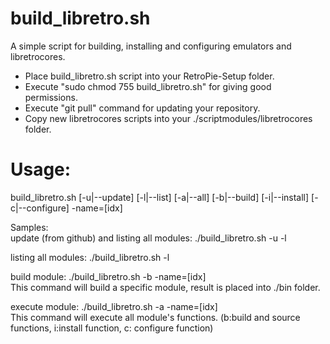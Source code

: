build_libretro.sh
=================
A simple script for building, installing and configuring emulators and libretrocores.

- Place build_libretro.sh script into your RetroPie-Setup folder. 
- Execute "sudo chmod 755 build_libretro.sh" for giving good permissions.
- Execute "git pull" command for updating your repository.
- Copy new libretrocores scripts into your ./scriptmodules/libretrocores folder.

Usage:
======
build_libretro.sh [-u|--update] [-l|--list] [-a|--all] [-b|--build] [-i|--install] [-c|--configure] -name=[idx]

Samples:<br>
update (from github) and listing all modules: ./build_libretro.sh -u -l<br>

listing all modules: ./build_libretro.sh -l

build module: ./build_libretro.sh -b -name=[idx]<br>
This command will build a specific module, result is placed into ./bin folder.

execute module: ./build_libretro.sh -a -name=[idx]<br>
This command will execute all module's functions. (b:build and source functions, i:install function, c: configure function)

